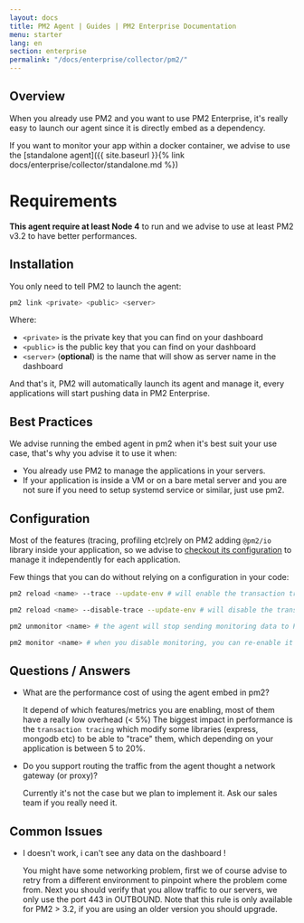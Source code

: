 ```yaml
---
layout: docs
title: PM2 Agent | Guides | PM2 Enterprise Documentation
menu: starter
lang: en
section: enterprise
permalink: "/docs/enterprise/collector/pm2/"
---
```


## Overview

When you already use PM2 and you want to use PM2 Enterprise, it's really easy to launch our agent since it is directly embed as a dependency.

If you want to monitor your app within a docker container, we advise to use the [standalone agent]({{ site.baseurl }}{% link docs/enterprise/collector/standalone.md %})

# Requirements

**This agent require at least Node 4** to run and we advise to use at least PM2 v3.2 to have better performances.

## Installation

You only need to tell PM2 to launch the agent:

```bash
pm2 link <private> <public> <server>
```

Where:
  - `<private>` is the private key that you can find on your dashboard
  - `<public>` is the public key that you can find on your dashboard
  - `<server>` (**optional**) is the name that will show as server name in the dashboard

And that's it, PM2 will automatically launch its agent and manage it, every applications will start pushing data in PM2 Enterprise.

## Best Practices

We advise running the embed agent in pm2 when it's best suit your use case, that's why you advise it to use it when:

- You already use PM2 to manage the applications in your servers.
- If your application is inside a VM or on a bare metal server and you are not sure if you need to setup systemd service or similar, just use pm2.

## Configuration

Most of the features (tracing, profiling etc)rely on PM2 adding `@pm2/io` library inside your application, so we advise to [checkout its configuration](https://github.com/keymetrics/pm2-io-apm#global-configuration-object) to manage it independently for each application.

Few things that you can do without relying on a configuration in your code:

```bash
pm2 reload <name> --trace --update-env # will enable the transaction tracing
```

```bash
pm2 reload <name> --disable-trace --update-env # will disable the transaction tracing
```

```bash
pm2 unmonitor <name> # the agent will stop sending monitoring data to PM2 Enterprise about this process
```

```bash
pm2 monitor <name> # when you disable monitoring, you can re-enable it with this command
```

## Questions / Answers

* What are the performance cost of using the agent embed in pm2?

  It depend of which features/metrics you are enabling, most of them have a really low overhead (< 5%)
  The biggest impact in performance is the `transaction tracing` which modify some libraries (express, mongodb etc) to be able to "trace" them, which depending on your application is between 5 to 20%.

* Do you support routing the traffic from the agent thought a network gateway (or proxy)?

  Currently it's not the case but we plan to implement it. Ask our sales team if you really need it.

## Common Issues

* I doesn't work, i can't see any data on the dashboard !

  You might have some networking problem, first we of course advise to retry from a different environment to pinpoint where the problem come from.
  Next you should verify that you allow traffic to our servers, we only use the port 443 in OUTBOUND.
  Note that this rule is only available for PM2 > 3.2, if you are using an older version you should upgrade.
